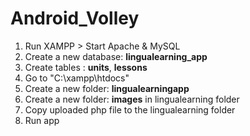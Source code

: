 # Android_Volley

1. Run XAMPP > Start Apache & MySQL <br>
2. Create a new database: <b>lingualearning_app</b> <br>
3. Create tables : <b>units</b>, <b>lessons</b>
4. Go to "C:\xampp\htdocs\"
5. Create a new folder: <b>lingualearningapp</b>  
6. Create a new folder: <b>images</b> in lingualearning folder
7. Copy uploaded php file to the lingualearning folder
8. Run app
